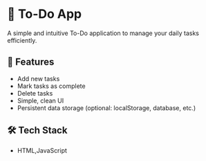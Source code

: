 # 📝 To-Do App

A simple and intuitive To-Do application to manage your daily tasks efficiently.

## 🚀 Features

- Add new tasks
- Mark tasks as complete
- Delete tasks
- Simple, clean UI
- Persistent data storage (optional: localStorage, database, etc.)
## 🛠️ Tech Stack
- HTML,JavaScript
